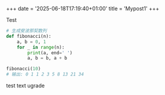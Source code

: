 +++
date = '2025-06-18T17:19:40+01:00'
title = 'Mypost1'
+++

Test

```python
# 生成斐波那契数列
def fibonacci(n):
    a, b = 0, 1
    for _ in range(n):
        print(a, end=' ')
        a, b = b, a + b

fibonacci(10)
# 输出: 0 1 1 2 3 5 8 13 21 34
```

test text ugrade
